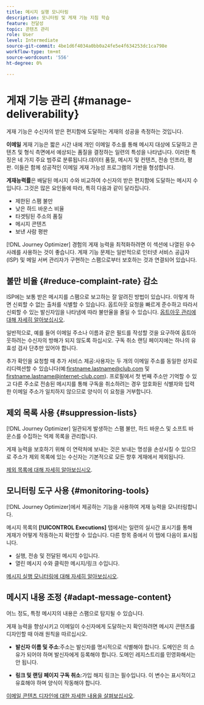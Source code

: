 ```yaml
---
title: 메시지 실행 모니터링
description: 모니터링 및 게재 기능 지침 학습
feature: 전달성
topic: 콘텐츠 관리
role: User
level: Intermediate
source-git-commit: 4be1d6f4034a0bb0a24fe5e4f634253dc1ca798e
workflow-type: tm+mt
source-wordcount: '556'
ht-degree: 0%

---
```


# 게재 기능 관리 {#manage-deliverability}

게재 기능은 수신자의 받은 편지함에 도달하는 게재의 성공을 측정하는 것입니다.

**이메일** 게재 기능은 짧은 시간 내에 개인 이메일 주소를 통해 메시지 대상에 도달하고 콘텐츠 및 형식 측면에서 예상되는 품질을 결정하는 일련의 특성을 나타냅니다. 이러한 특징은 네 가지 주요 범주로 분류됩니다.데이터 품질, 메시지 및 컨텐츠, 전송 인프라, 평판. 이들은 함께 성공적인 이메일 게재 가능성 프로그램의 기반을 형성합니다.

**게재능력률**&#x200B;은 배달된 메시지 수와 비교하여 수신자의 받은 편지함에 도달하는 메시지 수입니다. 그것은 많은 요인들에 따라, 특히 다음과 같이 달라집니다.

* 제한된 스팸 불만
* 낮은 하드 바운스 비율
* 타겟팅된 주소의 품질
* 메시지 콘텐츠
* 보낸 사람 평판

[!DNL Journey Optimizer] 경험의 게재 능력을 최적화하려면 이 섹션에 나열된 우수 사례를 사용하는 것이 좋습니다. 게재 기능 문제는 일반적으로 인터넷 서비스 공급자(ISP) 및 메일 서버 관리자가 구현하는 스팸으로부터 보호하는 것과 연결되어 있습니다.

## 불만 비율 {#reduce-complaint-rate} 감소

ISP에는 보통 받은 메시지를 스팸으로 보고하는 잘 알려진 방법이 있습니다. 이렇게 하면 신뢰할 수 없는 출처를 식별할 수 있습니다. 옵트아웃 요청을 빠르게 준수하고 따라서 신뢰할 수 있는 발신자임을 나타냄에 따라 불만율을 줄일 수 있습니다. [옵트아웃 관리에 대해 자세히 알아보십시오](consent.md#opt-out-management).

일반적으로, 예를 들어 이메일 주소나 이름과 같은 필드를 작성할 것을 요구하여 옵트아웃하려는 수신자의 방해가 되지 않도록 하십시오. 구독 취소 랜딩 페이지에는 하나의 유효성 검사 단추만 있어야 합니다.

추가 확인을 요청할 때 추가 서비스 제공:사용자는 두 개의 이메일 주소를 동일한 상자로 리디렉션할 수 있습니다(예:firstname.lastname@club.com 및 firstname.lastname@internet-club.com). 프로필에서 첫 번째 주소만 기억할 수 있고 다른 주소로 전송된 메시지를 통해 구독을 취소하려는 경우 암호화된 식별자와 입력한 이메일 주소가 일치하지 않으므로 양식이 이 요청을 거부합니다.

## 제외 목록 사용 {#suppression-lists}

[!DNL Journey Optimizer] 일관되게 발생하는 스팸 불만, 하드 바운스 및 소프트 바운스를 수집하는 억제 목록을 관리합니다.

게재 능력을 보호하기 위해 이 연락처에 보내는 것은 보내는 명성을 손상시킬 수 있으므로 주소가 제외 목록에 있는 수신자는 기본적으로 모든 향후 게재에서 제외됩니다.

[제외 목록에 대해 자세히 알아보십시오](suppression-list.md).

## 모니터링 도구 사용 {#monitoring-tools}

[!DNL Journey Optimizer]에서 제공하는 기능을 사용하여 게재 능력을 모니터링합니다.

메시지 목록의 **[!UICONTROL Executions]** 탭에서는 일련의 실시간 표시기를 통해 게재가 어떻게 작동하는지 확인할 수 있습니다. 다른 항목 중에서 이 탭에 다음이 표시됩니다.
* 실행, 전송 및 전달된 메시지 수입니다.
* 열린 메시지 수와 클릭한 메시지/링크 수입니다.

[메시지 실행 모니터링에 대해 자세히 알아보십시오](message-monitoring.md).

## 메시지 내용 조정 {#adapt-message-content}

어느 정도, 특정 메시지의 내용은 스팸으로 탐지될 수 있습니다.

<!--The use of certain words or of exclamation points in the subject line and within the messages can be read as signs of spam.

Spammers are also known to replace text with images to stop offending text from being analyzed automatically by anti-spam filters. In response to this, a message (in HTML format) with a high proportion of images, or images as attachments, may end up being blocked.-->

게재 능력을 향상시키고 이메일이 수신자에게 도달하는지 확인하려면 메시지 콘텐츠를 디자인할 때 아래 원칙을 따르십시오.

* **발신자 이름 및 주소**:주소는 발신자를 명시적으로 식별해야 합니다. 도메인은 의 소유가 되어야 하며 발신자에게 등록해야 합니다. 도메인 레지스트리를 민영화해서는 안 됩니다.

<!--* **Subject**: Avoid excessive capitalization and punctuation, and words that are frequently used by spammers ("Win", "Free", etc.).
* **Personalize your email**: Personalizing the email increases the chances of your message being opened.
* **Images and text**: Respect a decent text/image ratio (for example 60% text and 40% images).-->
* **링크 및 랜딩 페이지 구독 취소**:가입 해지 링크는 필수입니다. 이 변수는 표시적이고 유효해야 하며 양식이 작동해야 합니다.

<!--**Use tools** offered by Journey Optimizer to optimize the content of your email (delivery analysis, anti-spam analysis).-->

[이메일 콘텐츠 디자인에 대한 자세한 내용을 살펴보십시오](design-emails.md).
